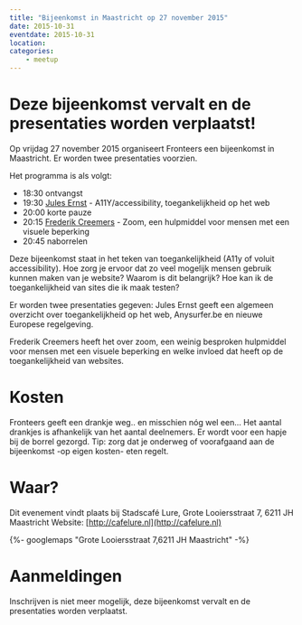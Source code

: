 ```yaml
---
title: "Bijeenkomst in Maastricht op 27 november 2015"
date: 2015-10-31
eventdate: 2015-10-31
location:
categories:
    - meetup
---
```

# Deze bijeenkomst vervalt en de presentaties worden verplaatst!

Op vrijdag 27 november 2015 organiseert Fronteers een bijeenkomst in Maastricht. Er worden twee presentaties voorzien.

Het programma is als volgt:

* 18:30 ontvangst
* 19:30 [Jules Ernst](https://twitter.com/julezrulez) -  A11Y/accessibility, toegankelijkheid op het web
* 20:00 korte pauze
* 20:15 [Frederik Creemers](https://twitter.com/_bigblind) - Zoom, een hulpmiddel voor mensen met een visuele beperking
* 20:45 naborrelen

Deze bijeenkomst staat in het teken van toegankelijkheid (A11y of voluit accessibility). Hoe zorg je ervoor dat zo veel mogelijk mensen gebruik kunnen maken van je website? Waarom is dit belangrijk? Hoe kan ik de toegankelijkheid van sites die ik maak testen?

Er worden twee presentaties gegeven: Jules Ernst geeft een algemeen overzicht over toegankelijkheid op het web, Anysurfer.be en nieuwe Europese regelgeving.

Frederik Creemers heeft het over zoom, een weinig besproken hulpmiddel voor mensen met een visuele beperking en welke invloed dat heeft op de toegankelijkheid van websites.

# Kosten

Fronteers geeft een drankje weg.. en misschien nóg wel een... Het aantal drankjes is afhankelijk van het aantal deelnemers. Er wordt voor een hapje bij de borrel gezorgd. Tip: zorg dat je onderweg of voorafgaand aan de bijeenkomst -op eigen kosten- eten regelt.

# Waar?

Dit evenement vindt plaats bij Stadscafé Lure, Grote Looiersstraat 7, 6211 JH Maastricht
Website: [http://cafelure.nl](http://cafelure.nl)

{%- googlemaps "Grote Looiersstraat 7,6211 JH Maastricht" -%}

# Aanmeldingen



Inschrijven is niet meer mogelijk, deze bijeenkomst vervalt en de presentaties worden verplaatst.

